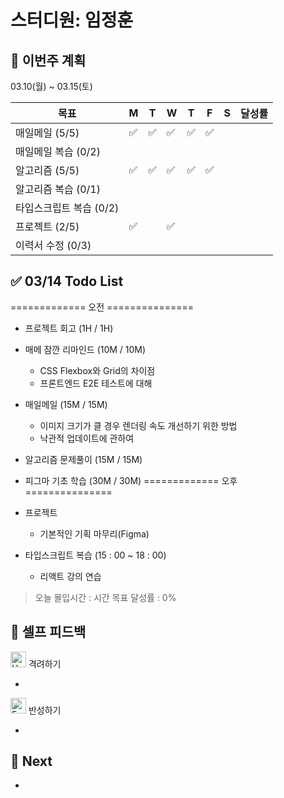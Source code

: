 # 스터디원: 임정훈

## 🚀 이번주 계획

03.10(월) ~ 03.15(토)

| 목표                    | M   | T   | W   | T   | F   | S   | 달성률 |
| ----------------------- | --- | --- | --- | --- | --- | --- | ------ |
| 매일메일 (5/5)          | ✅  | ✅  | ✅  | ✅  | ✅  |     |        |
| 매일메일 복습 (0/2)     |     |     |     |     |     |     |        |
| 알고리즘 (5/5)          | ✅  | ✅  | ✅  | ✅  | ✅  |     |        |
| 알고리즘 복습 (0/1)     |     |     |     |     |     |     |        |
| 타입스크립트 복습 (0/2) |     |     |     |     |     |     |        |
| 프로젝트 (2/5)          | ✅  |     | ✅  |     |     |     |        |
| 이력서 수정 (0/3)       |     |     |     |     |     |     |        |

## ✅ 03/14 Todo List

============= 오전 ===============

- 프로젝트 회고 (1H / 1H)
- 매메 잠깐 리마인드 (10M / 10M)
  - CSS Flexbox와 Grid의 차이점
  - 프론트엔드 E2E 테스트에 대해
- 매일메일 (15M / 15M)
  - 이미지 크기가 클 경우 렌더링 속도 개선하기 위한 방법
  - 낙관적 업데이트에 관하여
- 알고리즘 문제풀이 (15M / 15M)
- 피그마 기초 학습 (30M / 30M)
  ============= 오후 ===============

- 프로젝트
  - 기본적인 기획 마무리(Figma)
- 타입스크립트 복습 (15 : 00 ~ 18 : 00)
  - 리액트 강의 연습

> 오늘 몰입시간 : 시간
> 목표 달성률 : 0%

## 🎉 셀프 피드백

<img src="https://raw.githubusercontent.com/Tarikul-Islam-Anik/Animated-Fluent-Emojis/master/Emojis/Smilies/Hugging%20Face.png" alt="Hugging Face" width="25" height="25"> 격려하기</img>

-

<img src="https://raw.githubusercontent.com/Tarikul-Islam-Anik/Animated-Fluent-Emojis/master/Emojis/Smilies/Face%20with%20Monocle.png" alt="Face with Monocle" width="25" height="25"> 반성하기</img>

-

## 🌱 Next

-
